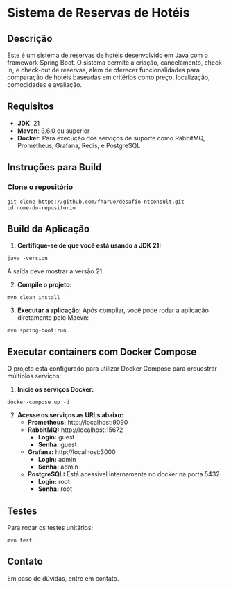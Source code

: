 # Sistema de Reservas de Hotéis

## Descrição
Este é um sistema de reservas de hotéis desenvolvido em Java com o framework Spring Boot. O sistema permite a criação, cancelamento, check-in, e check-out de reservas, além de oferecer funcionalidades para comparação de hotéis baseadas em critérios como preço, localização, comodidades e avaliação.

## Requisitos
- **JDK**: 21
- **Maven**: 3.6.0 ou superior
- **Docker**: Para execução dos serviços de suporte como RabbitMQ, Prometheus, Grafana, Redis, e PostgreSQL

## Instruções para Build
### Clone o repositório
```
git clone https://github.com/fharuo/desafio-ntconsult.git
cd nome-do-repositorio
```

## Build da Aplicação
1. **Certifique-se de que você está usando a JDK 21:**
```
java -version
```
  A saída deve mostrar a versão 21.

2. **Compile o projeto:**
```
mvn clean install
```

3. **Executar a aplicação:**
   Após compilar, você pode rodar a aplicação diretamente pelo Maevn:
```
mvn spring-boot:run
```

## Executar containers com Docker Compose
O projeto está configurado para utilizar Docker Compose para orquestrar múltiplos serviços:
1. **Inicie os serviços Docker:**
```
docker-compose up -d
```

2. **Acesse os serviços as URLs abaixo:**
   - **Prometheus:** http://localhost:9090
   - **RabbitMQ:** http://localhost:15672
     - **Login:** guest
     - **Senha:** guest
   - **Grafana:** http://localhost:3000
     - **Login:** admin
     - **Senha:** admin
   - **PostgreSQL:** Está acessível internamente no docker na porta 5432
     - **Login:** root
     - **Senha:** root
       
## Testes
Para rodar os testes unitários:
```
mvn test
```

## Contato
Em caso de dúvidas, entre em contato.
   
